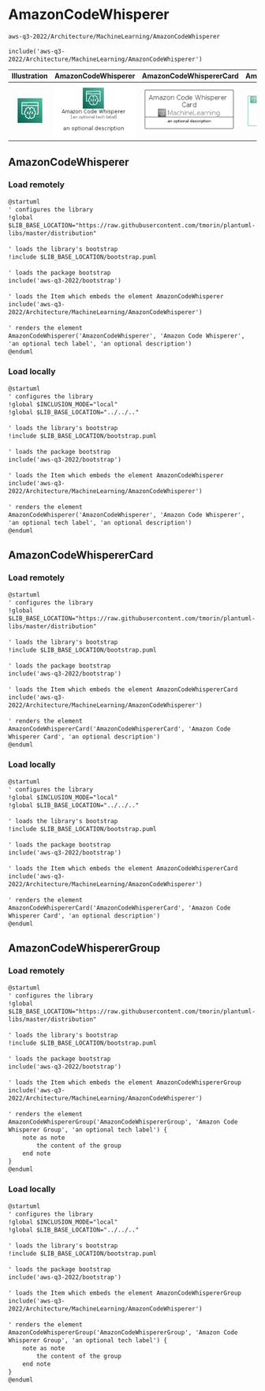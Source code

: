 # AmazonCodeWhisperer


```text
aws-q3-2022/Architecture/MachineLearning/AmazonCodeWhisperer
```

```text
include('aws-q3-2022/Architecture/MachineLearning/AmazonCodeWhisperer')
```



| Illustration | AmazonCodeWhisperer | AmazonCodeWhispererCard | AmazonCodeWhispererGroup |
| :---: | :---: | :---: | :---: |
| ![illustration for Illustration](../../../aws-q3-2022/Architecture/MachineLearning/AmazonCodeWhisperer.png) | ![illustration for AmazonCodeWhisperer](../../../aws-q3-2022/Architecture/MachineLearning/AmazonCodeWhisperer.Local.png) | ![illustration for AmazonCodeWhispererCard](../../../aws-q3-2022/Architecture/MachineLearning/AmazonCodeWhispererCard.Local.png) | ![illustration for AmazonCodeWhispererGroup](../../../aws-q3-2022/Architecture/MachineLearning/AmazonCodeWhispererGroup.Local.png) |




## AmazonCodeWhisperer

### Load remotely
```plantuml
@startuml
' configures the library
!global $LIB_BASE_LOCATION="https://raw.githubusercontent.com/tmorin/plantuml-libs/master/distribution"

' loads the library's bootstrap
!include $LIB_BASE_LOCATION/bootstrap.puml

' loads the package bootstrap
include('aws-q3-2022/bootstrap')

' loads the Item which embeds the element AmazonCodeWhisperer
include('aws-q3-2022/Architecture/MachineLearning/AmazonCodeWhisperer')

' renders the element
AmazonCodeWhisperer('AmazonCodeWhisperer', 'Amazon Code Whisperer', 'an optional tech label', 'an optional description')
@enduml
```

### Load locally
```plantuml
@startuml
' configures the library
!global $INCLUSION_MODE="local"
!global $LIB_BASE_LOCATION="../../.."

' loads the library's bootstrap
!include $LIB_BASE_LOCATION/bootstrap.puml

' loads the package bootstrap
include('aws-q3-2022/bootstrap')

' loads the Item which embeds the element AmazonCodeWhisperer
include('aws-q3-2022/Architecture/MachineLearning/AmazonCodeWhisperer')

' renders the element
AmazonCodeWhisperer('AmazonCodeWhisperer', 'Amazon Code Whisperer', 'an optional tech label', 'an optional description')
@enduml
```

## AmazonCodeWhispererCard

### Load remotely
```plantuml
@startuml
' configures the library
!global $LIB_BASE_LOCATION="https://raw.githubusercontent.com/tmorin/plantuml-libs/master/distribution"

' loads the library's bootstrap
!include $LIB_BASE_LOCATION/bootstrap.puml

' loads the package bootstrap
include('aws-q3-2022/bootstrap')

' loads the Item which embeds the element AmazonCodeWhispererCard
include('aws-q3-2022/Architecture/MachineLearning/AmazonCodeWhisperer')

' renders the element
AmazonCodeWhispererCard('AmazonCodeWhispererCard', 'Amazon Code Whisperer Card', 'an optional description')
@enduml
```

### Load locally
```plantuml
@startuml
' configures the library
!global $INCLUSION_MODE="local"
!global $LIB_BASE_LOCATION="../../.."

' loads the library's bootstrap
!include $LIB_BASE_LOCATION/bootstrap.puml

' loads the package bootstrap
include('aws-q3-2022/bootstrap')

' loads the Item which embeds the element AmazonCodeWhispererCard
include('aws-q3-2022/Architecture/MachineLearning/AmazonCodeWhisperer')

' renders the element
AmazonCodeWhispererCard('AmazonCodeWhispererCard', 'Amazon Code Whisperer Card', 'an optional description')
@enduml
```

## AmazonCodeWhispererGroup

### Load remotely
```plantuml
@startuml
' configures the library
!global $LIB_BASE_LOCATION="https://raw.githubusercontent.com/tmorin/plantuml-libs/master/distribution"

' loads the library's bootstrap
!include $LIB_BASE_LOCATION/bootstrap.puml

' loads the package bootstrap
include('aws-q3-2022/bootstrap')

' loads the Item which embeds the element AmazonCodeWhispererGroup
include('aws-q3-2022/Architecture/MachineLearning/AmazonCodeWhisperer')

' renders the element
AmazonCodeWhispererGroup('AmazonCodeWhispererGroup', 'Amazon Code Whisperer Group', 'an optional tech label') {
    note as note
        the content of the group
    end note
}
@enduml
```

### Load locally
```plantuml
@startuml
' configures the library
!global $INCLUSION_MODE="local"
!global $LIB_BASE_LOCATION="../../.."

' loads the library's bootstrap
!include $LIB_BASE_LOCATION/bootstrap.puml

' loads the package bootstrap
include('aws-q3-2022/bootstrap')

' loads the Item which embeds the element AmazonCodeWhispererGroup
include('aws-q3-2022/Architecture/MachineLearning/AmazonCodeWhisperer')

' renders the element
AmazonCodeWhispererGroup('AmazonCodeWhispererGroup', 'Amazon Code Whisperer Group', 'an optional tech label') {
    note as note
        the content of the group
    end note
}
@enduml
```

